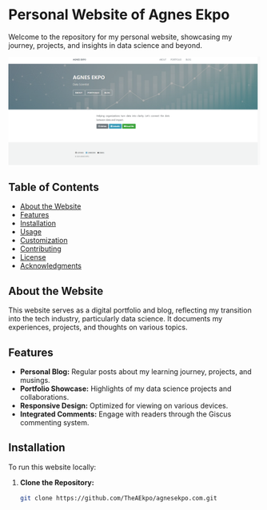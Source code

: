 # Personal Website of Agnes Ekpo

Welcome to the repository for my personal website, showcasing my journey, projects, and insights in data science and beyond.

![Website Screenshot](assets/images/website_screenshot.png)

## Table of Contents

- [About the Website](#about-the-website)
- [Features](#features)
- [Installation](#installation)
- [Usage](#usage)
- [Customization](#customization)
- [Contributing](#contributing)
- [License](#license)
- [Acknowledgments](#acknowledgments)

## About the Website

This website serves as a digital portfolio and blog, reflecting my transition into the tech industry, particularly data science. It documents my experiences, projects, and thoughts on various topics.

## Features

- **Personal Blog:** Regular posts about my learning journey, projects, and musings.
- **Portfolio Showcase:** Highlights of my data science projects and collaborations.
- **Responsive Design:** Optimized for viewing on various devices.
- **Integrated Comments:** Engage with readers through the Giscus commenting system.

## Installation

To run this website locally:

1. **Clone the Repository:**

   ```bash
   git clone https://github.com/TheAEkpo/agnesekpo.com.git
